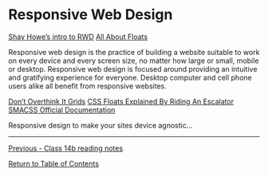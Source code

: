 # Responsive Web Design

[Shay Howe’s intro to RWD](https://learn.shayhowe.com/advanced-html-css/responsive-web-design/)
[All About Floats](https://css-tricks.com/all-about-floats/)

Responsive web design is the practice of building a website suitable to work on every device and every screen size, no matter how large or small, mobile or desktop. Responsive web design is focused around providing an intuitive and gratifying experience for everyone. Desktop computer and cell phone users alike all benefit from responsive websites.

[Don’t Overthink It Grids](https://css-tricks.com/dont-overthink-it-grids/)
[CSS Floats Explained By Riding An Escalator](https://www.freecodecamp.org/news/css-floats-explained-by-riding-an-escalator-57fa55232333/)
[SMACSS Official Documentation](http://smacss.com/)

Responsive design to make your sites device agnostic...
<hr />

[Previous - Class 14b reading notes](class-14b.md)  

[Return to Table of Contents](README.md)